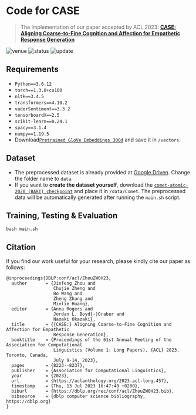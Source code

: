 
# Code for CASE
> The implementation of our paper accepted by ACL 2023: [**CASE: Aligning Coarse-to-Fine Cognition and Affection for Empathetic Response Generation**](https://arxiv.org/abs/2208.08845)

<img src="https://img.shields.io/badge/Venue-ACL--23-278ea5" alt="venue"/> <img src="https://img.shields.io/badge/Status-Accepted-success" alt="status"/> <img src="https://img.shields.io/badge/Last%20Updated-2023--05-2D333B" alt="update"/>

## Requirements

+ `Python==3.6.12`
+ `torch==1.3.0+cu100`
+ `nltk==3.4.5`
+ `transformers==4.10.2`
+ `vaderSentiment==3.3.2`
+ `tensorboardX==2.5`
+ `scikit-learn==0.24.1`
+ `spacy==3.1.4`
+ `numpy==1.19.5`
+ Download[`Pretrained GloVe Embeddings 300d`](http://nlp.stanford.edu/data/glove.6B.zip) and save it in `/vectors`.

## Dataset

+ The preprocessed dataset is already provided at [Google Driven](https://drive.google.com/drive/folders/1OUHF7mIxeJwN3jcpYnABKlhPtb_jQzP7?usp=share_link). Change the folder name to `data`.
+ If you want to **create the dataset yourself**, download the [`comet-atomic-2020 (BART) checkpoint`](https://github.com/allenai/comet-atomic-2020) and place it in `/data/Comet`. The preprocessed data will be automatically generated after running the `main.sh` script.

## Training, Testing & Evaluation

```
bash main.sh
```

## Citation

If you find our work useful for your research, please kindly cite our paper as follows:
```
@inproceedings{DBLP:conf/acl/ZhouZW0H23,
  author       = {Jinfeng Zhou and
                  Chujie Zheng and
                  Bo Wang and
                  Zheng Zhang and
                  Minlie Huang},
  editor       = {Anna Rogers and
                  Jordan L. Boyd{-}Graber and
                  Naoaki Okazaki},
  title        = {{CASE:} Aligning Coarse-to-Fine Cognition and Affection for Empathetic
                  Response Generation},
  booktitle    = {Proceedings of the 61st Annual Meeting of the Association for Computational
                  Linguistics (Volume 1: Long Papers), {ACL} 2023, Toronto, Canada,
                  July 9-14, 2023},
  pages        = {8223--8237},
  publisher    = {Association for Computational Linguistics},
  year         = {2023},
  url          = {https://aclanthology.org/2023.acl-long.457},
  timestamp    = {Thu, 13 Jul 2023 16:47:40 +0200},
  biburl       = {https://dblp.org/rec/conf/acl/ZhouZW0H23.bib},
  bibsource    = {dblp computer science bibliography, https://dblp.org}
}
```


